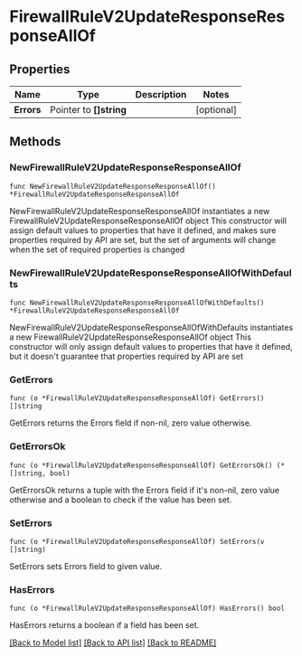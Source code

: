 # FirewallRuleV2UpdateResponseResponseAllOf

## Properties

Name | Type | Description | Notes
------------ | ------------- | ------------- | -------------
**Errors** | Pointer to **[]string** |  | [optional] 

## Methods

### NewFirewallRuleV2UpdateResponseResponseAllOf

`func NewFirewallRuleV2UpdateResponseResponseAllOf() *FirewallRuleV2UpdateResponseResponseAllOf`

NewFirewallRuleV2UpdateResponseResponseAllOf instantiates a new FirewallRuleV2UpdateResponseResponseAllOf object
This constructor will assign default values to properties that have it defined,
and makes sure properties required by API are set, but the set of arguments
will change when the set of required properties is changed

### NewFirewallRuleV2UpdateResponseResponseAllOfWithDefaults

`func NewFirewallRuleV2UpdateResponseResponseAllOfWithDefaults() *FirewallRuleV2UpdateResponseResponseAllOf`

NewFirewallRuleV2UpdateResponseResponseAllOfWithDefaults instantiates a new FirewallRuleV2UpdateResponseResponseAllOf object
This constructor will only assign default values to properties that have it defined,
but it doesn't guarantee that properties required by API are set

### GetErrors

`func (o *FirewallRuleV2UpdateResponseResponseAllOf) GetErrors() []string`

GetErrors returns the Errors field if non-nil, zero value otherwise.

### GetErrorsOk

`func (o *FirewallRuleV2UpdateResponseResponseAllOf) GetErrorsOk() (*[]string, bool)`

GetErrorsOk returns a tuple with the Errors field if it's non-nil, zero value otherwise
and a boolean to check if the value has been set.

### SetErrors

`func (o *FirewallRuleV2UpdateResponseResponseAllOf) SetErrors(v []string)`

SetErrors sets Errors field to given value.

### HasErrors

`func (o *FirewallRuleV2UpdateResponseResponseAllOf) HasErrors() bool`

HasErrors returns a boolean if a field has been set.


[[Back to Model list]](../README.md#documentation-for-models) [[Back to API list]](../README.md#documentation-for-api-endpoints) [[Back to README]](../README.md)


